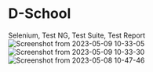 # D-School
Selenium, Test NG, Test Suite, Test Report
![Screenshot from 2023-05-09 10-33-05](https://user-images.githubusercontent.com/73344916/237037942-500bf5ab-30d1-4353-b67c-aaf16ba7cef2.png)
![Screenshot from 2023-05-09 10-33-30](https://user-images.githubusercontent.com/73344916/237038003-ebb9aac7-57b2-43a1-9aa5-7ba342642e15.png)
![Screenshot from 2023-05-08 10-47-46](https://user-images.githubusercontent.com/73344916/237038049-88b55ad5-f294-4cc3-b6ce-cddb79a35ffa.png)
